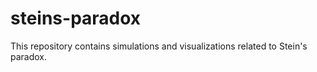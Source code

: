 # steins-paradox
This repository contains simulations and visualizations related to Stein's paradox.
